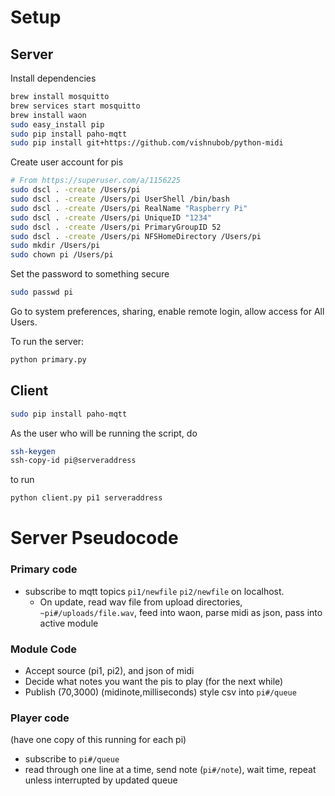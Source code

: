 
# Setup

## Server


Install dependencies

```sh
brew install mosquitto
brew services start mosquitto
brew install waon
sudo easy_install pip
sudo pip install paho-mqtt
sudo pip install git+https://github.com/vishnubob/python-midi
```

Create user account for pis

```sh
# From https://superuser.com/a/1156225
sudo dscl . -create /Users/pi
sudo dscl . -create /Users/pi UserShell /bin/bash
sudo dscl . -create /Users/pi RealName "Raspberry Pi"
sudo dscl . -create /Users/pi UniqueID "1234"
sudo dscl . -create /Users/pi PrimaryGroupID 52
sudo dscl . -create /Users/pi NFSHomeDirectory /Users/pi
sudo mkdir /Users/pi
sudo chown pi /Users/pi
```

Set the password to something secure

```sh
sudo passwd pi
```

Go to system preferences, sharing, enable remote login, allow access for All Users.

To run the server:

```sh
python primary.py
```

## Client

```sh
sudo pip install paho-mqtt
```

As the user who will be running the script, do

```sh
ssh-keygen
ssh-copy-id pi@serveraddress
```

to run

```sh
python client.py pi1 serveraddress
```

# Server Pseudocode

### Primary code

* subscribe to mqtt topics `pi1/newfile` `pi2/newfile` on localhost.
	* On update, read wav file from upload directories,
		`~pi#/uploads/file.wav`, feed into waon, parse midi as json,
		pass into active module

### Module Code

* Accept source (pi1, pi2), and json of midi
* Decide what notes you want the pis to play (for the next while)
* Publish (70,3000) (midinote,milliseconds) style csv
  into `pi#/queue`

### Player code

(have one copy of this running for each pi)

* subscribe to `pi#/queue`
* read through one line at a time, send note (`pi#/note`), wait time, repeat
unless interrupted by updated queue
